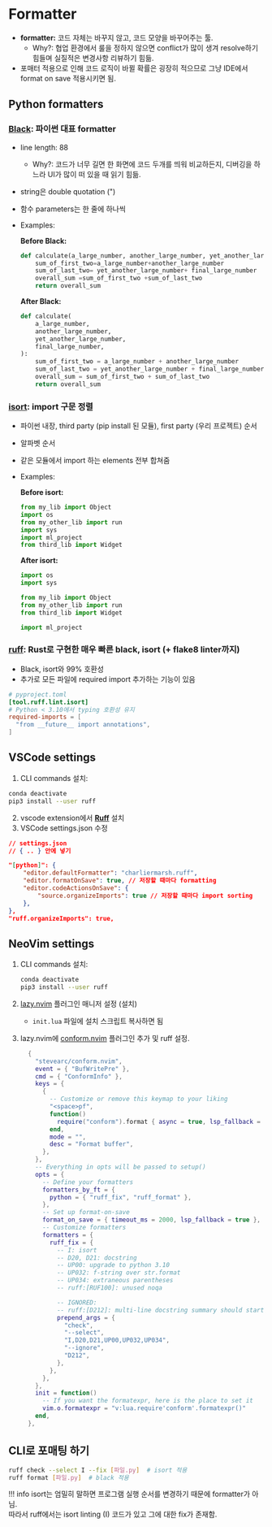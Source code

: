 # Formatter

- **formatter:** 코드 자체는 바꾸지 않고, 코드 모양을 바꾸어주는 툴.  
    - Why?: 협업 환경에서 룰을 정하지 않으면 conflict가 많이 생겨 resolve하기 힘들며 실질적은 변경사항 리뷰하기 힘듦.
- 포매터 적용으로 인해 코드 로직이 바뀔 확률은 굉장히 적으므로 그냥 IDE에서 format on save 적용시키면 됨.

## Python formatters

### [Black](https://github.com/psf/black): 파이썬 대표 formatter

- line length: 88
    - Why?: 코드가 너무 길면 한 화면에 코드 두개를 띄워 비교하든지, 디버깅을 하느라 UI가 많이 떠 있을 때 읽기 힘듦.
- string은 double quotation (")
- 함수 parameters는 한 줄에 하나씩
- Examples:

    **Before Black:**

    ```python
    def calculate(a_large_number, another_large_number, yet_another_large_number, final_large_number):
        sum_of_first_two=a_large_number+another_large_number
        sum_of_last_two= yet_another_large_number+ final_large_number
        overall_sum =sum_of_first_two +sum_of_last_two
        return overall_sum
    ```

    **After Black:**

    ```python
    def calculate(
        a_large_number,
        another_large_number,
        yet_another_large_number,
        final_large_number,
    ):
        sum_of_first_two = a_large_number + another_large_number
        sum_of_last_two = yet_another_large_number + final_large_number
        overall_sum = sum_of_first_two + sum_of_last_two
        return overall_sum
    ```

### [isort](https://github.com/PyCQA/isort): import 구문 정렬

- 파이썬 내장, third party (pip install 된 모듈), first party (우리 프로젝트) 순서
- 알파벳 순서
- 같은 모듈에서 import 하는 elements 전부 합쳐줌
- Examples:

    **Before isort:**

    ```python
    from my_lib import Object
    import os
    from my_other_lib import run
    import sys
    import ml_project
    from third_lib import Widget
    ```

    **After isort:**

    ```python
    import os
    import sys

    from my_lib import Object
    from my_other_lib import run
    from third_lib import Widget

    import ml_project
    ```

### [ruff](https://github.com/astral-sh/ruff): Rust로 구현한 매우 빠른 black, isort (+ flake8 linter까지)

- Black, isort와 99% 호환성
- 추가로 모든 파일에 required import 추가하는 기능이 있음

```toml
# pyproject.toml
[tool.ruff.lint.isort]
# Python < 3.10에서 typing 호환성 유지
required-imports = [
  "from __future__ import annotations",
]
```

## VSCode settings

1. CLI commands 설치:  
```bash
conda deactivate
pip3 install --user ruff
```

2. vscode extension에서 **[Ruff](https://marketplace.visualstudio.com/items?itemName=charliermarsh.ruff)** 설치
3. VSCode settings.json 수정

```json
// settings.json
// { .. } 안에 넣기

"[python]": {
    "editor.defaultFormatter": "charliermarsh.ruff",
    "editor.formatOnSave": true, // 저장할 때마다 formatting
    "editor.codeActionsOnSave": {
        "source.organizeImports": true // 저장할 때마다 import sorting
    },
},
"ruff.organizeImports": true,
```

## NeoVim settings

1. CLI commands 설치:  
    ```bash
    conda deactivate
    pip3 install --user ruff
    ```
2. [lazy.nvim](https://github.com/folke/lazy.nvim) 플러그인 매니저 설정 (설치)
    - `init.lua` 파일에 설치 스크립트 복사하면 됨

3. lazy.nvim에 [conform.nvim](https://github.com/stevearc/conform.nvim) 플러그인 추가 및 ruff 설정.

    ```lua
      {
        "stevearc/conform.nvim",
        event = { "BufWritePre" },
        cmd = { "ConformInfo" },
        keys = {
          {
            -- Customize or remove this keymap to your liking
            "<space>pf",
            function()
              require("conform").format { async = true, lsp_fallback = true }
            end,
            mode = "",
            desc = "Format buffer",
          },
        },
        -- Everything in opts will be passed to setup()
        opts = {
          -- Define your formatters
          formatters_by_ft = {
            python = { "ruff_fix", "ruff_format" },
          },
          -- Set up format-on-save
          format_on_save = { timeout_ms = 2000, lsp_fallback = true },
          -- Customize formatters
          formatters = {
            ruff_fix = {
              -- I: isort
              -- D20, D21: docstring
              -- UP00: upgrade to python 3.10
              -- UP032: f-string over str.format
              -- UP034: extraneous parentheses
              -- ruff:[RUF100]: unused noqa

              -- IGNORED:
              -- ruff:[D212]: multi-line docstring summary should start at the first line (in favor of D213, second line)
              prepend_args = {
                "check",
                "--select",
                "I,D20,D21,UP00,UP032,UP034",
                "--ignore",
                "D212",
              },
            },
          },
        },
        init = function()
          -- If you want the formatexpr, here is the place to set it
          vim.o.formatexpr = "v:lua.require'conform'.formatexpr()"
        end,
      },
    ```

## CLI로 포매팅 하기

```bash
ruff check --select I --fix [파일.py]  # isort 적용
ruff format [파일.py]  # black 적용
```

!!! info
    isort는 엄밀히 말하면 프로그램 실행 순서를 변경하기 때문에 formatter가 아님.  
    따라서 ruff에서는 isort linting (I) 코드가 있고 그에 대한 fix가 존재함.
